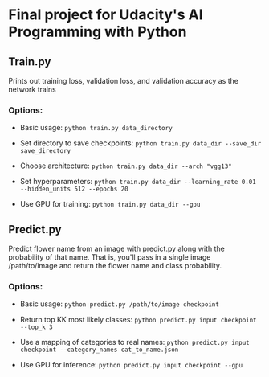 # Final project for Udacity's AI Programming with Python

## Train.py
Prints out training loss, validation loss, and validation accuracy as the network trains

### Options:

* Basic usage: `python train.py data_directory`


* Set directory to save checkpoints: `python train.py data_dir --save_dir save_directory`

* Choose architecture: `python train.py data_dir --arch "vgg13"`

* Set hyperparameters: `python train.py data_dir --learning_rate 0.01 --hidden_units 512 --epochs 20`

* Use GPU for training: `python train.py data_dir --gpu`

## Predict.py
Predict flower name from an image with predict.py along with the probability of that name. That is, you'll pass in a single image /path/to/image and return the flower name and class probability.

### Options:

* Basic usage: `python predict.py /path/to/image checkpoint`

* Return top KK most likely classes: `python predict.py input checkpoint --top_k 3`

* Use a mapping of categories to real names: `python predict.py input checkpoint --category_names cat_to_name.json`

* Use GPU for inference: `python predict.py input checkpoint --gpu`